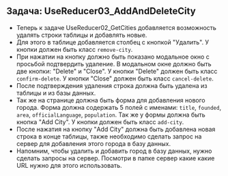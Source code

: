 ## Задача: UseReducer03_AddAndDeleteCity
- Теперь к задаче UseReducer02_GetCities добавляется возможность удалять строки таблицы и добавлять новые.
- Для этого в таблице добавляется столбец с кнопкой "Удалить". У кнопки должен быть класс `remove-city`.
- При нажатии на кнопку должно быть показано модальное окно с просьбой подтвердить удаление. В модальном окне должно быть две кнопки: "Delete" и "Close". У кнопки "Delete" должен быть класс `confirm-delete`. У кнопки "Close" должен быть класс `cancel-delete`.
- После подтверждения удаления строка должна быть удалена из таблицы и из базы данных.
- Так же на странице должна быть форма для добавления нового города. Форма должна содержать 5 полей с именами: `title`, `founded`, `area`, `officialLanguage`, `population`. Так же у формы должна быть кнопка "Add City". У кнопки должен быть класс `add-city`.
- После нажатия на кнопку "Add City" должна быть добавлена новая строка в конце таблицы, также необходимо сделать запрос на сервер для добавления этого города в базу данных.
- Напомним, чтобы удалить и добавить город в базу данных, нужно сделать запросы на сервер. Посмотри в папке сервер какие какие URL нужно для этого использовать.